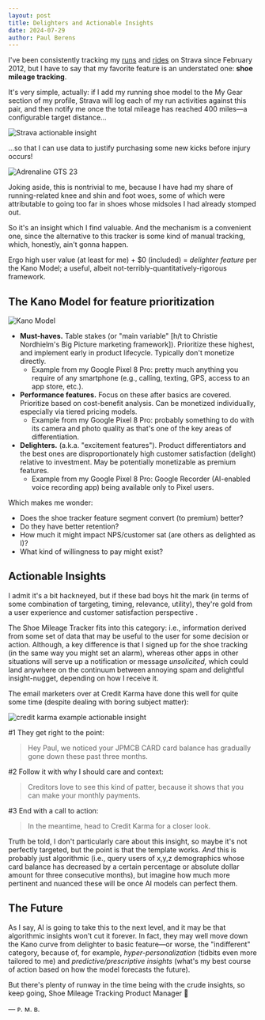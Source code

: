 ```yaml
---
layout: post
title: Delighters and Actionable Insights
date: 2024-07-29
author:	Paul Berens
---
```

I've been consistently tracking my [runs](/running/) and [rides](/cycling/) on Strava since February 2012, but I have to say that my favorite feature is an understated one: **shoe mileage tracking**.

It's very simple, actually: if I add my running shoe model to the My Gear section of my profile, Strava will log each of my run activities against this pair, and then notify me once the total mileage has reached 400 miles—a configurable target distance...

![Strava actionable insight](/assets/og/phone_strava_message.png)

...so that I can use data to justify purchasing some new kicks before injury occurs!

![Adrenaline GTS 23](/assets/og/brooks_adrenaline_gts_23.png)

Joking aside, this is nontrivial to me, because I have had my share of running-related knee and shin and foot woes, some of which were attributable to going too far in shoes whose midsoles I had already stomped out.

So it's an insight which I find valuable. And the mechanism is a convenient one, since the alternative to this tracker is some kind of manual tracking, which, honestly, ain't gonna happen.

Ergo high user value (at least for me) + $0 (included) = *delighter feature* per the Kano Model; a useful, albeit not-terribly-quantitatively-rigorous framework.

## The Kano Model for feature prioritization

![Kano Model](/assets/og/kano.png)

- **Must-haves.** Table stakes (or "main variable" [h/t to Christie Nordhielm's Big Picture marketing framework]). Prioritize these highest, and implement early in product lifecycle. Typically don't monetize directly.
	- Example from my Google Pixel 8 Pro: pretty much anything you require of any smartphone (e.g., calling, texting, GPS, access to an app store, etc.).
- **Performance features.** Focus on these after basics are covered. Prioritize based on cost-benefit analysis. Can be monetized individually, especially via tiered pricing models.
	- Example from my Google Pixel 8 Pro: probably something to do with its camera and photo quality as that's one of the key areas of differentiation.
- **Delighters.** (a.k.a. "excitement features"). Product differentiators and the best ones are disproportionately high customer satisfaction (delight) relative to investment. May be potentially monetizable as premium features.
	- Example from my Google Pixel 8 Pro: Google Recorder (AI-enabled voice recording app) being available only to Pixel users.

Which makes me wonder:
- Does the shoe tracker feature segment convert (to premium) better?
- Do they have better retention?
- How much it might impact NPS/customer sat (are others as delighted as I)?
- What kind of willingness to pay might exist?

## Actionable Insights

I admit it's a bit hackneyed, but if these bad boys hit the mark (in terms of some combination of targeting, timing, relevance, utility), they're gold from a user experience and customer satisfaction perspective .

The Shoe Mileage Tracker fits into this category: i.e., information derived from some set of data that may be useful to the user for some decision or action. Although, a key difference is that I signed up for the shoe tracking (in the same way you might set an alarm), whereas other apps in other situations will serve up a notification or message *unsolicited,* which could land anywhere on the continuum between annoying spam and delightful insight-nugget, depending on how I receive it.

The email marketers over at Credit Karma have done this well for quite some time (despite dealing with boring subject matter):

![credit karma example actionable insight](/assets/og/phone_credit-karma.png)

#1 They get right to the point:

> Hey Paul, we noticed your JPMCB CARD card balance has gradually gone down these past three months.

#2 Follow it with why I should care and context:

> Creditors love to see this kind of patter, because it shows that you can make your monthly payments.

#3 End with a call to action:

> In the meantime, head to Credit Karma for a closer look.

Truth be told, I don't particularly care about this insight, so maybe it's not perfectly targeted, but the point is that the template works. *And* this is probably just algorithmic (i.e., query users of x,y,z demographics whose card balance has decreased by a certain percentage or absolute dollar amount for three consecutive months), but imagine how much more pertinent and nuanced these will be once AI models can perfect them.

## The Future

As I say, AI is going to take this to the next level, and it may be that algorithmic insights won't cut it forever. In fact, they may well move down the Kano curve from delighter to basic feature—or worse, the "indifferent" category, because of, for example, *hyper-personalization* (tidbits even more tailored to me) and *predictive/prescriptive insights* (what's my best course of action based on how the model forecasts the future).

But there's plenty of runway in the time being with the crude insights, so keep going, Shoe Mileage Tracking Product Manager 🫡

— ᴘ. ᴍ. ʙ.